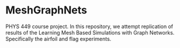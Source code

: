 # MeshGraphNets
PHYS 449 course project. In this repository, we attempt replication of results of the Learning Mesh Based Simulations with Graph Networks. Specifically the airfoil and flag experiments.
